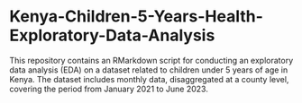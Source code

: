 # Kenya-Children-5-Years-Health-Exploratory-Data-Analysis
This repository contains an RMarkdown script for conducting an exploratory data analysis (EDA) on a dataset related to children under 5 years of age in Kenya. The dataset includes monthly data, disaggregated at a county level, covering the period from January 2021 to June 2023.

